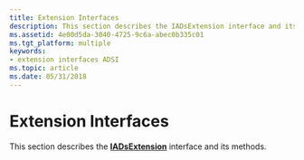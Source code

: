 ```yaml
---
title: Extension Interfaces
description: This section describes the IADsExtension interface and its methods.
ms.assetid: 4e00d5da-3040-4725-9c6a-abec0b335c01
ms.tgt_platform: multiple
keywords:
- extension interfaces ADSI
ms.topic: article
ms.date: 05/31/2018
---
```


# Extension Interfaces

This section describes the [**IADsExtension**](/windows/desktop/api/Iads/nn-iads-iadsextension) interface and its methods.

 

 




